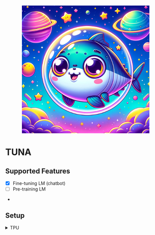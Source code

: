 <div align="center">
  <div>&nbsp;</div>
  <img src="image/tuna.webp" width="400"/> 

</div>

# TUNA

## Supported Features

- [x] Fine-tuning LM (chatbot)
- [ ] Pre-training LM
- 

## Setup
<details>
<summary>TPU</summary>
<div markdown="1">

```
# install torch, torch_xla
pip install torch~=2.2.0 torch_xla[tpu]~=2.2.0 -f https://storage.googleapis.com/libtpu-releases/index.html

# or use docker
sudo docker run -it --name tuna \
    -d --privileged \
    --net host \
    -e VM_NAME="TPUv4-B" \
    -v $HOME:/workspace \
    -v /data/hf-home:/root/.cache/huggingface \
    heegyukim/tuna:0.0.2 \
    /bin/bash

# us-central1-docker.pkg.dev/tpu-pytorch-releases/docker/xla:r2.2.0_3.10_tpuvm
# us-central1-docker.pkg.dev/tpu-pytorch-releases/docker/xla:r2.1.0_3.10_tpuvm

```

If you see a error like a below while using conda:
```
RuntimeError: Failed to import transformers.training_args because of the following error (look up to see its traceback): 
libpython3.11.so.1.0: cannot open shared object file: No such file or director```
```
export USE_TORCH=True
export LD_LIBRARY_PATH=$HOME/miniconda/lib/
# or
export LD_LIBRARY_PATH=$HOME/miniconda/envs/?/lib
export LD_LIBRARY_PATH=$HOME/miniconda/envs/qax/lib:$LD_LIBRARY_PATH
```

</div>
</details>

```
pip install -r requirements.txt
```


# Discord Bot
```
python -m tuna.serve.flax_discord Qwen/Qwen2-7B-Instruct
```

## Evaluation

### Generations
```
python -m eval.nlgbench_gen MODEL_NAME --batch_size 4 --use_vllm --dataset ifeval,alpaca-eval,mt-bench,logickor
```

### Evaluation
```bash
# Logickor
python eval.judge_logickor -o outputs/heegyu/0713-qwen2-magpie-qarv@lr2e-5-epoch-1/logickor.json

# alpacaeval
alpaca_eval --model_outputs "outputs/$model_name/alpaca-eval.json" --annotators_config chatgpt

# ifeval
python -m eval.instruction_following_eval.evaluation_main \
    --input_response_data=outputs/$model/ifeval.json

# mt-bench
```